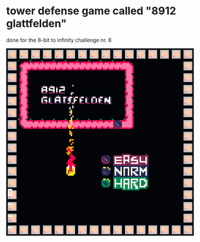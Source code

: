 # tower defense game called "8912 glattfelden"

done for the 8-bit to infinity challenge nr. 6

<img src="glattfelden_002.png">
